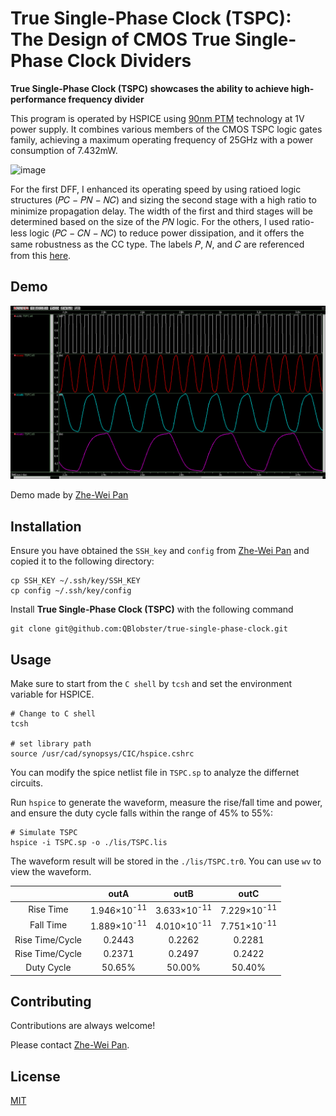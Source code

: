 
# True Single-Phase Clock (TSPC): The Design of CMOS True Single-Phase Clock Dividers

**True Single-Phase Clock (TSPC) showcases the ability to achieve high-performance frequency divider**

This program is operated by HSPICE using [90nm PTM](http://rfic.eecs.berkeley.edu/~niknejad/ee242/pdf/90nm_bulk.pm) technology at 1V power supply. It combines various members of the CMOS TSPC logic gates family, achieving a maximum operating frequency of 25GHz with a power consumption of 7.432mW.

![image](https://github.com/QBlobster/true-single-phase-clock/blob/main/TSPC.png)

For the first DFF, I enhanced its operating speed by using ratioed logic structures (𝑃𝐶 − 𝑃𝑁 − 𝑁𝐶) and sizing the second stage with a high ratio to minimize propagation delay. The width of the first and third stages will be determined based on the size of the 𝑃𝑁 logic. For the others, I used ratio-less logic (𝑃𝐶 − 𝐶𝑁 − 𝑁𝐶) to reduce power dissipation, and it offers the same robustness as the CC type.
The labels 𝑃, 𝑁, and 𝐶 are referenced from this [here](https://ieeexplore.ieee.org/document/5601802).

## Demo

![image](https://github.com/QBlobster/true-single-phase-clock/blob/main/Demo.png)

Demo made by [Zhe-Wei Pan](https://github.com/QBlobster)
## Installation

Ensure you have obtained the `SSH_key` and `config` from [Zhe-Wei Pan](https://github.com/QBlobster) and copied it to the following directory:

```Shell
cp SSH_KEY ~/.ssh/key/SSH_KEY
cp config ~/.ssh/key/config
```

Install **True Single-Phase Clock (TSPC)** with the following command

```Shell
git clone git@github.com:QBlobster/true-single-phase-clock.git
```
## Usage

Make sure to start from the `C shell` by `tcsh` and set the environment variable for HSPICE.

```Shell
# Change to C shell
tcsh

# set library path
source /usr/cad/synopsys/CIC/hspice.cshrc
```

You can modify the spice netlist file in `TSPC.sp` to analyze the differnet circuits.

Run `hspice` to generate the waveform, measure the rise/fall time and power, and ensure the duty cycle falls within the range of 45% to 55%:

```Shell
# Simulate TSPC
hspice -i TSPC.sp -o ./lis/TSPC.lis
```

The waveform result will be stored in the `./lis/TSPC.tr0`. You can use `wv` to view the waveform.

| | outA | outB | outC |
| :-----: | :-----: | :----: | :----: |
| Rise Time | 1.946×10<sup>-11</sup> | 3.633×10<sup>-11</sup> | 7.229×10<sup>-11</sup> |
| Fall Time | 1.889×10<sup>-11</sup> | 4.010×10<sup>-11</sup> | 7.751×10<sup>-11</sup> |
| Rise Time/Cycle | 0.2443 | 0.2262 | 0.2281 |
| Rise Time/Cycle | 0.2371 | 0.2497 | 0.2422 |
| Duty Cycle | 50.65% | 50.00% | 50.40% |

## Contributing

Contributions are always welcome!

Please contact [Zhe-Wei Pan](https://github.com/QBlobster).


## License

[MIT](https://choosealicense.com/licenses/mit/)

